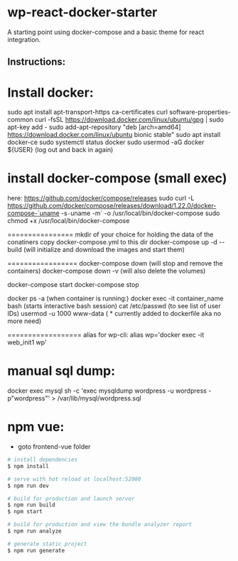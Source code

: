 # wp-react-docker-starter

A starting point using docker-compose and a basic theme for react integration.


## Instructions:

Install docker:
==============
sudo apt install apt-transport-https ca-certificates curl software-properties-common
curl -fsSL https://download.docker.com/linux/ubuntu/gpg | sudo apt-key add -
sudo add-apt-repository "deb [arch=amd64] https://download.docker.com/linux/ubuntu bionic stable"
sudo apt install docker-ce
sudo systemctl status docker
sudo usermod -aG docker ${USER}
(log out and back in again)

install docker-compose (small exec)
================
here: https://github.com/docker/compose/releases
sudo curl -L https://github.com/docker/compose/releases/download/1.22.0/docker-compose-`uname -s`-`uname -m` -o /usr/local/bin/docker-compose
sudo chmod +x /usr/local/bin/docker-compose


================
mkdir of your choice for holding the data of the conatiners
copy docker-compose.yml to this dir
docker-compose up -d --build  (will initialize and download the images and start them)

=================
docker-compose down (will stop and remove the containers)
docker-compose down -v (will also delete the volumes)

docker-compose start
docker-compose stop

docker ps -a
(when container is running:)
docker exec -it container_name bash   (starts interactive bash session)
cat /etc/passwd  (to see list of user IDs)
usermod -u 1000 www-data  ( * currently added to dockerfile aka no more need)

==================
alias for wp-cli:
alias wp='docker exec -it web_init1 wp'

manual sql dump:
===================
docker exec mysql sh -c 'exec mysqldump wordpress -u wordpress -p"wordpress"' > /var/lib/mysql/wordpress.sql

npm vue:
=================

* goto frontend-vue folder
``` bash
# install dependencies
$ npm install

# serve with hot reload at localhost:52000
$ npm run dev

# build for production and launch server
$ npm run build
$ npm start

# build for production and view the bundle analyzer report
$ npm run analyze

# generate static project
$ npm run generate
```
